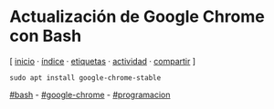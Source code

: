 # Actualización de Google Chrome con Bash
[ [inicio](https://github.com/jucardus/jucardus.github.io/blob/main/index.md) · [índice](https://github.com/jucardus/jucardus.github.io/blob/main/indice.md) · [etiquetas](https://github.com/jucardus/jucardus.github.io/blob/main/etiquetas.md) · [actividad](https://github.com/jucardus/jucardus.github.io/blob/main/actividad.md) · [compartir](https://x.com/intent/tweet?text=Actualizaci%C3%B3n+de+Google+Chrome+con+Bash+%E2%80%94+Bash%2C+Programaci%C3%B3n%2C+Google+Chrome%0A%0A%E2%86%92+https%3A%2F%2Fgithub.com%2Fjucardus%2Fjucardus.github.io%2Fblob%2Fmain%2Fa%2Fc%2Ft%2Factualizacion-de-google-chrome-con-bash.md%0A%0A%23bash_jucardus+-+%23google_chrome_jucardus+-+%23programacion_jucardus) ]

```
sudo apt install google-chrome-stable
```

[#bash](https://github.com/jucardus/jucardus.github.io/blob/main/b/a/bash.md) - [#google-chrome](https://github.com/jucardus/jucardus.github.io/blob/main/g/o/google-chrome.md) - [#programacion](https://github.com/jucardus/jucardus.github.io/blob/main/p/r/programacion.md)